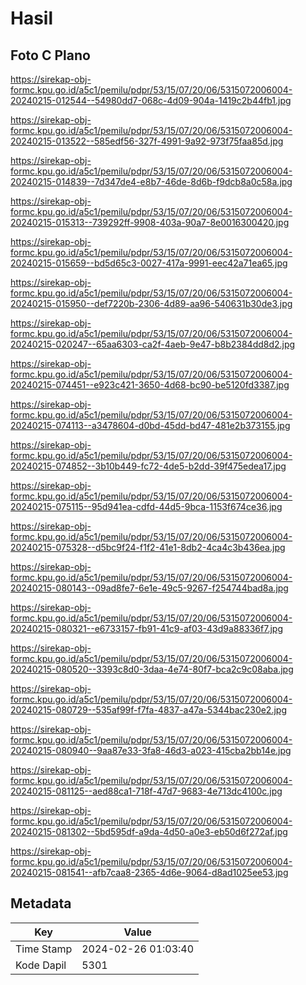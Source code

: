 # Hasil

## Foto C Plano

https://sirekap-obj-formc.kpu.go.id/a5c1/pemilu/pdpr/53/15/07/20/06/5315072006004-20240215-012544--54980dd7-068c-4d09-904a-1419c2b44fb1.jpg

https://sirekap-obj-formc.kpu.go.id/a5c1/pemilu/pdpr/53/15/07/20/06/5315072006004-20240215-013522--585edf56-327f-4991-9a92-973f75faa85d.jpg

https://sirekap-obj-formc.kpu.go.id/a5c1/pemilu/pdpr/53/15/07/20/06/5315072006004-20240215-014839--7d347de4-e8b7-46de-8d6b-f9dcb8a0c58a.jpg

https://sirekap-obj-formc.kpu.go.id/a5c1/pemilu/pdpr/53/15/07/20/06/5315072006004-20240215-015313--739292ff-9908-403a-90a7-8e0016300420.jpg

https://sirekap-obj-formc.kpu.go.id/a5c1/pemilu/pdpr/53/15/07/20/06/5315072006004-20240215-015659--bd5d65c3-0027-417a-9991-eec42a71ea65.jpg

https://sirekap-obj-formc.kpu.go.id/a5c1/pemilu/pdpr/53/15/07/20/06/5315072006004-20240215-015950--def7220b-2306-4d89-aa96-540631b30de3.jpg

https://sirekap-obj-formc.kpu.go.id/a5c1/pemilu/pdpr/53/15/07/20/06/5315072006004-20240215-020247--65aa6303-ca2f-4aeb-9e47-b8b2384dd8d2.jpg

https://sirekap-obj-formc.kpu.go.id/a5c1/pemilu/pdpr/53/15/07/20/06/5315072006004-20240215-074451--e923c421-3650-4d68-bc90-be5120fd3387.jpg

https://sirekap-obj-formc.kpu.go.id/a5c1/pemilu/pdpr/53/15/07/20/06/5315072006004-20240215-074113--a3478604-d0bd-45dd-bd47-481e2b373155.jpg

https://sirekap-obj-formc.kpu.go.id/a5c1/pemilu/pdpr/53/15/07/20/06/5315072006004-20240215-074852--3b10b449-fc72-4de5-b2dd-39f475edea17.jpg

https://sirekap-obj-formc.kpu.go.id/a5c1/pemilu/pdpr/53/15/07/20/06/5315072006004-20240215-075115--95d941ea-cdfd-44d5-9bca-1153f674ce36.jpg

https://sirekap-obj-formc.kpu.go.id/a5c1/pemilu/pdpr/53/15/07/20/06/5315072006004-20240215-075328--d5bc9f24-f1f2-41e1-8db2-4ca4c3b436ea.jpg

https://sirekap-obj-formc.kpu.go.id/a5c1/pemilu/pdpr/53/15/07/20/06/5315072006004-20240215-080143--09ad8fe7-6e1e-49c5-9267-f254744bad8a.jpg

https://sirekap-obj-formc.kpu.go.id/a5c1/pemilu/pdpr/53/15/07/20/06/5315072006004-20240215-080321--e6733157-fb91-41c9-af03-43d9a88336f7.jpg

https://sirekap-obj-formc.kpu.go.id/a5c1/pemilu/pdpr/53/15/07/20/06/5315072006004-20240215-080520--3393c8d0-3daa-4e74-80f7-bca2c9c08aba.jpg

https://sirekap-obj-formc.kpu.go.id/a5c1/pemilu/pdpr/53/15/07/20/06/5315072006004-20240215-080729--535af99f-f7fa-4837-a47a-5344bac230e2.jpg

https://sirekap-obj-formc.kpu.go.id/a5c1/pemilu/pdpr/53/15/07/20/06/5315072006004-20240215-080940--9aa87e33-3fa8-46d3-a023-415cba2bb14e.jpg

https://sirekap-obj-formc.kpu.go.id/a5c1/pemilu/pdpr/53/15/07/20/06/5315072006004-20240215-081125--aed88ca1-718f-47d7-9683-4e713dc4100c.jpg

https://sirekap-obj-formc.kpu.go.id/a5c1/pemilu/pdpr/53/15/07/20/06/5315072006004-20240215-081302--5bd595df-a9da-4d50-a0e3-eb50d6f272af.jpg

https://sirekap-obj-formc.kpu.go.id/a5c1/pemilu/pdpr/53/15/07/20/06/5315072006004-20240215-081541--afb7caa8-2365-4d6e-9064-d8ad1025ee53.jpg


## Metadata

| Key        | Value               |
| ---------- | ------------------- |
| Time Stamp | 2024-02-26 01:03:40 |
| Kode Dapil | 5301                |



